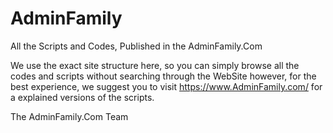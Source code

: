 # AdminFamily
 All the Scripts and Codes, Published in the AdminFamily.Com

 We use the exact site structure here, so you can simply browse
 all the codes and scripts without searching through the WebSite
 however, for the best experience, we suggest you to visit https://www.AdminFamily.com/ 
 for a explained versions of the scripts.

 The AdminFamily.Com Team
